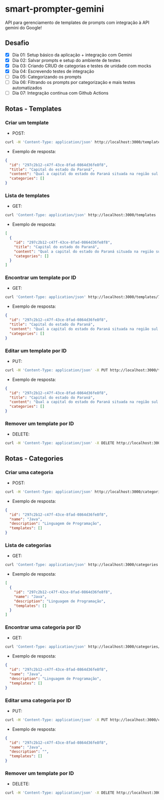 # smart-prompter-gemini

API para gerenciamento de templates de prompts com integração à API gemini do Google!

## Desafio

- [x] Dia 01: Setup básico da aplicação + integração com Gemini
- [x] Dia 02: Salvar prompts e setup do ambiente de testes
- [x] Dia 03: Criando CRUD de categorias e testes de unidade com mocks
- [x] Dia 04: Escrevendo testes de integração
- [ ] Dia 05: Categorizando os prompts
- [ ] Dia 06: Filtrando os prompts por categorização e mais testes automatizados
- [ ] Dia 07: Integração contínua com Github Actions

## Rotas - Templates

### Criar um template

- POST:

```sh
curl -H 'Content-Type: application/json' http://localhost:3000/templates -d '{"title": "Capital do estado do Paraná", "content": "Qual a capital do estado do Paraná situada na região sul do Brasil?"}'
```

- Exemplo de resposta:

```json
{
  "id": "297c2b12-c47f-43ce-8fad-0864d36fe8f8",
  "title": "Capital do estado do Paraná",
  "content": "Qual a capital do estado do Paraná situada na região sul do Brasil?",,
  "categories": []
}
```

### Lista de templates

- GET:

```sh
curl 'Content-Type: application/json' http://localhost:3000/templates
```

- Exemplo de resposta:

```json
[
  {
    "id": "297c2b12-c47f-43ce-8fad-0864d36fe8f8",
    "title": "Capital do estado do Paraná",
    "content": "Qual a capital do estado do Paraná situada na região sul do Brasil?",,
    "categories": []
  }
]
```

### Encontrar um template por ID

- GET:

```sh
curl 'Content-Type: application/json' http://localhost:3000/templates/7befb756-9dad-48c0-a5a7-3a0c3d20a3fc
```

- Exemplo de resposta:

```json
{
  "id": "297c2b12-c47f-43ce-8fad-0864d36fe8f8",
  "title": "Capital do estado do Paraná",
  "content": "Qual a capital do estado do Paraná situada na região sul do Brasil?",,
  "categories": []
}
```

### Editar um template por ID

- PUT:

```sh
curl -H 'Content-Type: application/json' -X PUT http://localhost:3000/templates/7befb756-9dad-48c0-a5a7-3a0c3d20a3fc -d '{"title": "Capital do estado do Paraná", "content": "Qual a capital do estado do Paraná situada na região sul do Brasil, por favor?"}'
```

- Exemplo de resposta:

```json
{
  "id": "297c2b12-c47f-43ce-8fad-0864d36fe8f8",
  "title": "Capital do estado do Paraná",
  "content": "Qual a capital do estado do Paraná situada na região sul do Brasil?",,
  "categories": []
}
```

### Remover um template por ID

- DELETE:

```sh
curl -H 'Content-Type: application/json' -X DELETE http://localhost:3000/templates/7befb756-9dad-48c0-a5a7-3a0c3d20a3fc
```

## Rotas - Categories

### Criar uma categoria

- POST:

```sh
curl -H 'Content-Type: application/json' http://localhost:3000/categories -d '{"name": "Java", "description": "Linguagem de Programação"}'
```

- Exemplo de resposta:

```json
{
  "id": "297c2b12-c47f-43ce-8fad-0864d36fe8f8",
  "name": "Java",
  "description": "Linguagem de Programação",
  "templates": []
}
```

### Lista de categorias

- GET:

```sh
curl 'Content-Type: application/json' http://localhost:3000/categories
```

- Exemplo de resposta:

```json
[
  {
    "id": "297c2b12-c47f-43ce-8fad-0864d36fe8f8",
    "name": "Java",
    "description": "Linguagem de Programação",
    "templates": []
  }
]
```

### Encontrar uma categoria por ID

- GET:

```sh
curl 'Content-Type: application/json' http://localhost:3000/categories/7befb756-9dad-48c0-a5a7-3a0c3d20a3fc
```

- Exemplo de resposta:

```json
{
  "id": "297c2b12-c47f-43ce-8fad-0864d36fe8f8",
  "name": "Java",
  "description": "Linguagem de Programação",
  "templates": []
}
```

### Editar uma categoria por ID

- PUT:

```sh
curl -H 'Content-Type: application/json' -X PUT http://localhost:3000/categories/7befb756-9dad-48c0-a5a7-3a0c3d20a3fc -d '{"title": "Java"}'
```

- Exemplo de resposta:

```json
{
  "id": "297c2b12-c47f-43ce-8fad-0864d36fe8f8",
  "name": "Java",
  "description": "",
  "templates": []
}
```

### Remover um template por ID

- DELETE:

```sh
curl -H 'Content-Type: application/json' -X DELETE http://localhost:3000/categories/7befb756-9dad-48c0-a5a7-3a0c3d20a3fc
```
